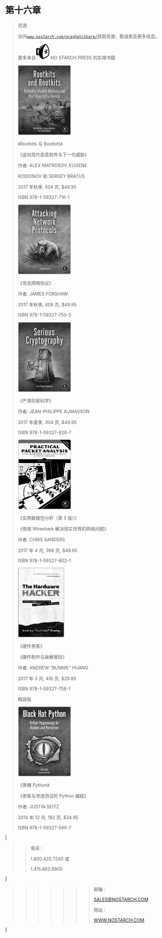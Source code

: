 # 第十六章

> 资源
> 
> 访问[`www.nostarch.com/grayhatcsharp/`](https://www.nostarch.com/grayhatcsharp/)获取资源、勘误表及更多信息。
> 
> 更多来自![](img/00004.jpg) NO STARCH PRESS 的实用书籍
> 
> ![](img/00008.jpg)
> 
> 《Rootkits 与 Bootkits》
> 
> 《逆向现代恶意软件与下一代威胁》
> 
> 作者: ALEX MATROSOV, EUGENE
> 
> RODIONOV 和 SERGEY BRATUS
> 
> 2017 年秋季, 504 页, $49.95
> 
> ISBN 978-1-59327-716-1
> 
> ![](img/00012.jpg)
> 
> 《攻击网络协议》
> 
> 作者: JAMES FORSHAW
> 
> 2017 年秋季, 408 页, $49.95
> 
> ISBN 978-1-59327-750-5
> 
> ![](img/00015.jpg)
> 
> 《严肃的密码学》
> 
> 作者: JEAN-PHILIPPE AUMASSON
> 
> 2017 年夏季, 304 页, $49.95
> 
> ISBN 978-1-59327-826-7
> 
> ![](img/00016.jpg)
> 
> 《实用数据包分析（第 3 版）》
> 
> 《使用 Wireshark 解决现实世界的网络问题》
> 
> 作者: CHRIS SANDERS
> 
> 2017 年 4 月, 368 页, $49.95
> 
> ISBN 978-1-59327-802-1
> 
> ![](img/00027.jpg)
> 
> 《硬件黑客》
> 
> 《硬件制作与破解冒险》
> 
> 作者: ANDREW “BUNNIE” HUANG
> 
> 2017 年 3 月, 416 页, $29.95
> 
> ISBN 978-1-59327-758-1
> 
> 精装版
> 
> ![](img/00020.jpg)
> 
> 《黑帽 Python》
> 
> 《黑客与渗透测试的 Python 编程》
> 
> 作者: JUSTIN SEITZ
> 
> 2014 年 12 月, 192 页, $34.95
> 
> ISBN 978-1-59327-590-7

|

> > 电话：
> > 
> > 1.800.420.7240 或
> > 
> > 1.415.863.9900

|

> > > > > > > 邮箱：
> > > > > > > 
> > > > > > > [SALES@NOSTARCH.COM](http://SALES@NOSTARCH.COM)
> > > > > > > 
> > > > > > > 网站：
> > > > > > > 
> > > > > > > [WWW.NOSTARCH.COM](http://WWW.NOSTARCH.COM)

|
